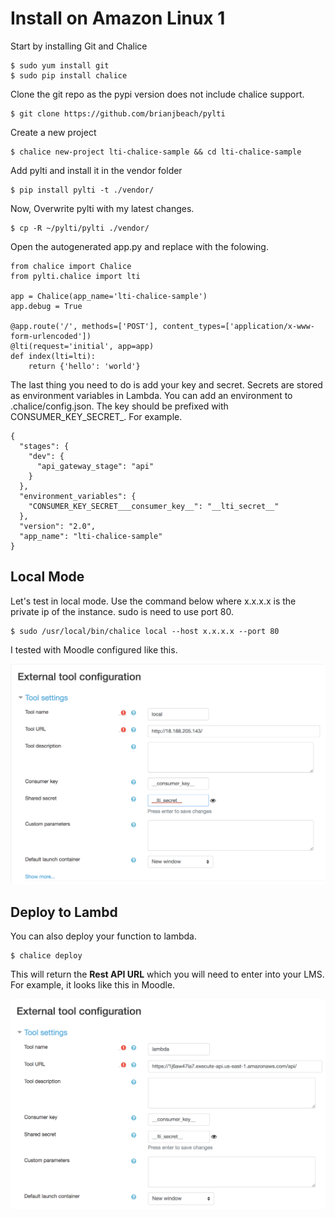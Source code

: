# Install on Amazon Linux 1

Start by installing Git and Chalice 

```
$ sudo yum install git
$ sudo pip install chalice
```

Clone the git repo as the pypi version does not include chalice support.

```
$ git clone https://github.com/brianjbeach/pylti 
```

Create a new project 

```
$ chalice new-project lti-chalice-sample && cd lti-chalice-sample
```

Add pylti and install it in the vendor folder

```
$ pip install pylti -t ./vendor/
```

Now, Overwrite pylti with my latest changes. 

```
$ cp -R ~/pylti/pylti ./vendor/ 
```

Open the autogenerated app.py and replace with the folowing.

```
from chalice import Chalice
from pylti.chalice import lti

app = Chalice(app_name='lti-chalice-sample')
app.debug = True 

@app.route('/', methods=['POST'], content_types=['application/x-www-form-urlencoded'])
@lti(request='initial', app=app)
def index(lti=lti):
    return {'hello': 'world'}
```

The last thing you need to do is add your key and secret. Secrets are stored 
as environment variables in Lambda. You can add an environment to 
.chalice/config.json. The key should be prefixed with CONSUMER_KEY_SECRET_. 
For example. 

```
{
  "stages": {
    "dev": {
      "api_gateway_stage": "api"
    }
  },
  "environment_variables": {
    "CONSUMER_KEY_SECRET___consumer_key__": "__lti_secret__"
  },
  "version": "2.0",
  "app_name": "lti-chalice-sample"
}
```

## Local Mode

Let's test in local mode. Use the command below where x.x.x.x is 
the private ip of the instance. sudo is need to use port 80.

```
$ sudo /usr/local/bin/chalice local --host x.x.x.x --port 80
```

I tested with Moodle configured like this.

![Moodle](moodle-lti-configuration-local.png)

## Deploy to Lambd

You can also deploy your function to lambda.

```
$ chalice deploy
```

This will return the **Rest API URL** which you will need to enter into your 
LMS. For example, it looks like this in Moodle.

![Moodle](moodle-lti-configuration-lambda.png)
